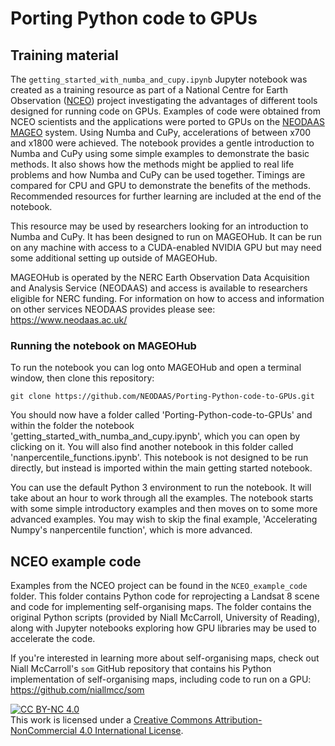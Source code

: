 # Porting Python code to GPUs

## Training material

The `getting_started_with_numba_and_cupy.ipynb` Jupyter notebook was created as a training resource as part of a National Centre for Earth Observation ([NCEO](https://www.nceo.ac.uk/)) project investigating the advantages of different tools designed for running code on GPUs. Examples of code were obtained from NCEO scientists and the applications were ported to GPUs on the [NEODAAS MAGEO](https://www.neodaas.ac.uk/Services/Artificial_Intelligence_Service) system. Using Numba and CuPy, accelerations of between x700 and x1800 were achieved. The notebook provides a gentle introduction to Numba and CuPy using some simple examples to demonstrate the basic methods. It also shows how the methods might be applied to real life problems and how Numba and CuPy can be used together. Timings are compared for CPU and GPU to demonstrate the benefits of the methods. Recommended resources for further learning are included at the end of the notebook.

This resource may be used by researchers looking for an introduction to Numba and CuPy. It has been designed to run on MAGEOHub. It can be run on any machine with access to a CUDA-enabled NVIDIA GPU but may need some additional setting up outside of MAGEOHub.

MAGEOHub is operated by the NERC Earth Observation Data Acquisition and Analysis Service (NEODAAS) and access is available to researchers eligible for NERC funding. For information on how to access and information on other services NEODAAS provides please see: https://www.neodaas.ac.uk/


### Running the notebook on MAGEOHub

To run the notebook you can log onto MAGEOHub and open a terminal window, then clone this repository:
```
git clone https://github.com/NEODAAS/Porting-Python-code-to-GPUs.git
```
You should now have a folder called 'Porting-Python-code-to-GPUs' and within the folder the notebook 'getting_started_with_numba_and_cupy.ipynb', which you can open by clicking on it. You will also find another notebook in this folder called 'nanpercentile_functions.ipynb'. This notebook is not designed to be run directly, but instead is imported within the main getting started notebook.

You can use the default Python 3 environment to run the notebook. It will take about an hour to work through all the examples. The notebook starts with some simple introductory examples and then moves on to some more advanced examples. You may wish to skip the final example, 'Accelerating Numpy's nanpercentile function', which is more advanced.


## NCEO example code

Examples from the NCEO project can be found in the `NCEO_example_code` folder. This folder contains Python code for reprojecting a Landsat 8 scene and code for implementing self-organising maps. The folder contains the original Python scripts (provided by Niall McCarroll, University of Reading), along with Jupyter notebooks exploring how GPU libraries may be used to accelerate the code.

If you're interested in learning more about self-organising maps, check out Niall McCarroll's `som` GitHub repository that contains his Python implementation of self-organising maps, including code to run on a GPU: https://github.com/niallmcc/som


[![CC BY-NC 4.0][cc-by-nc-image]][cc-by-nc]<br />This work is licensed under a [Creative Commons Attribution-NonCommercial 4.0 International License][cc-by-nc].

[cc-by-nc]: http://creativecommons.org/licenses/by-nc/4.0/
[cc-by-nc-image]: https://i.creativecommons.org/l/by-nc/4.0/88x31.png
